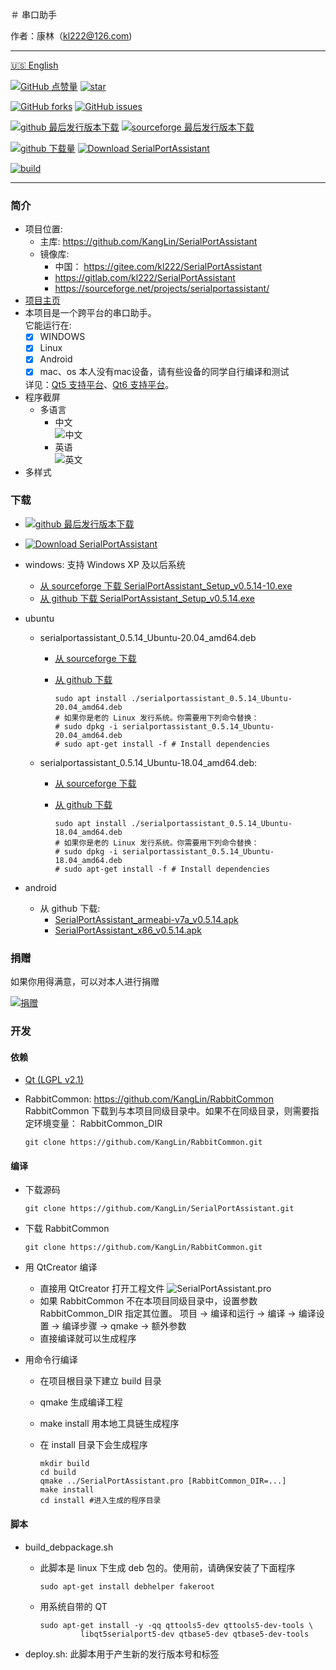 ＃ 串口助手

作者：康林（kl222@126.com)

--------------------------------

[:us: English](README.md)

[![GitHub 点赞量](https://img.shields.io/github/stars/KangLin/SerialPortAssistant?label=Github%20点赞量)](https://star-history.com/#KangLin/SerialPortAssistant&Date)
[![star](https://gitee.com/kl222/SerialPortAssistant/badge/star.svg?theme=dark)](https://gitee.com/kl222/SerialPortAssistant/stargazers)

[![GitHub forks](https://img.shields.io/github/forks/KangLin/SerialPortAssistant)](https://github.com/KangLin/SerialPortAssistant/forks)
[![GitHub issues](https://img.shields.io/github/issues/KangLin/SerialPortAssistant)](https://github.com/KangLin/SerialPortAssistant/issues)

[![github 最后发行版本下载](https://img.shields.io/github/release/KangLin/SerialPortAssistant?label=Github%20最后发行版本下载)](https://github.com/KangLin/SerialPortAssistant/releases/latest)
[![sourceforge 最后发行版本下载](https://a.fsdn.com/con/app/sf-download-button)](https://sourceforge.net/projects/serialportassistant/files/latest/download)

[![github 下载量](https://img.shields.io/github/downloads/KangLin/SerialPortAssistant/total?label=Github%20下载量)](https://github.com/KangLin/SerialPortAssistant/releases)
[![Download SerialPortAssistant](https://img.shields.io/sourceforge/dt/serialportassistant.svg?label=Sourceforge%20下载量)](https://sourceforge.net/projects/serialportassistant/files/latest/download)

[![build](https://github.com/KangLin/SerialPortAssistant/actions/workflows/build.yml/badge.svg)](https://github.com/KangLin/SerialPortAssistant/actions/workflows/build.yml)

--------------------------------

### 简介
- 项目位置:
  + 主库: https://github.com/KangLin/SerialPortAssistant
  + 镜像库:
    - 中国： https://gitee.com/kl222/SerialPortAssistant
    - https://gitlab.com/kl222/SerialPortAssistant
    - https://sourceforge.net/projects/serialportassistant/
- [项目主页](http://kanglin.github.io/SerialPortAssistant)
- 本项目是一个跨平台的串口助手。  
  它能运行在:
  + [x] WINDOWS
  + [x] Linux
  + [x] Android
  + [x] mac、os  本人没有mac设备，请有些设备的同学自行编译和测试
  
  详见：[Qt5 支持平台](https://doc.qt.io/qt-5/supported-platforms.html)、[Qt6 支持平台](https://doc.qt.io/qt-6/supported-platforms.html)。
- 程序截屏
  + 多语言
    - 中文  
    ![中文](Docs/ui-zh.jpg "中文")
    - 英语      
    ![英文](Docs/ui-en.jpg "英文")
- 多样式


### 下载
- [![github 最后发行版本下载](https://img.shields.io/github/release/KangLin/SerialPortAssistant?label=Github%20最后发行版本下载)](https://github.com/KangLin/SerialPortAssistant/releases/latest)
- [![Download SerialPortAssistant](https://a.fsdn.com/con/app/sf-download-button)](https://sourceforge.net/projects/serialportassistant/files/latest/download) 

- windows: 支持 Windows XP 及以后系统
  + [从 sourceforge 下载 SerialPortAssistant_Setup_v0.5.14-10.exe](https://sourceforge.net/projects/serialportassistant/files/v0.5.14/SerialPortAssistant_Setup_v0.5.14.exe/download)
  + [从 github 下载 SerialPortAssistant_Setup_v0.5.14.exe](https://github.com/KangLin/SerialPortAssistant/releases/download/v0.5.14/SerialPortAssistant_Setup_v0.5.14.exe)  

- ubuntu
  + serialportassistant_0.5.14_Ubuntu-20.04_amd64.deb
    - [从 sourceforge 下载](https://sourceforge.net/projects/serialportassistant/files/v0.5.14/serialportassistant_0.5.14_Ubuntu-20.04_amd64.deb/download)
    - [从 github 下载](https://github.com/KangLin/SerialPortAssistant/releases/download/v0.5.14/serialportassistant_0.5.14_Ubuntu-20.04_amd64.deb)
  
          sudo apt install ./serialportassistant_0.5.14_Ubuntu-20.04_amd64.deb
          # 如果你是老的 Linux 发行系统。你需要用下列命令替换：
          # sudo dpkg -i serialportassistant_0.5.14_Ubuntu-20.04_amd64.deb
          # sudo apt-get install -f # Install dependencies

  + serialportassistant_0.5.14_Ubuntu-18.04_amd64.deb:
    - [从 sourceforge 下载](https://sourceforge.net/projects/serialportassistant/files/v0.5.14/serialportassistant_0.5.14_Ubuntu-18.04_amd64.deb/download)
    - [从 github 下载](https://github.com/KangLin/SerialPortAssistant/releases/download/v0.5.14/serialportassistant_0.5.14_Ubuntu-18.04_amd64.deb)

          sudo apt install ./serialportassistant_0.5.14_Ubuntu-18.04_amd64.deb
          # 如果你是老的 Linux 发行系统。你需要用下列命令替换：
          # sudo dpkg -i serialportassistant_0.5.14_Ubuntu-18.04_amd64.deb
          # sudo apt-get install -f # Install dependencies
 
- android
  + 从 github 下载:
    - [SerialPortAssistant_armeabi-v7a_v0.5.14.apk](https://github.com/KangLin/SerialPortAssistant/releases/download/v0.5.14/SerialPortAssistant_armeabi-v7a_v0.5.14.apk)
    - [SerialPortAssistant_x86_v0.5.14.apk](https://github.com/KangLin/SerialPortAssistant/releases/download/v0.5.14/SerialPortAssistant_x86_v0.5.14.apk)

### 捐赠  
如果你用得满意，可以对本人进行捐赠  

[![捐赠](https://gitlab.com/kl222/RabbitCommon/-/raw/master/Src/Resource/image/Contribute.png "捐赠")](https://gitlab.com/kl222/RabbitCommon/-/raw/master/Src/Resource/image/Contribute.png "捐赠")

### 开发  
#### 依赖

- [Qt (LGPL v2.1)](http://qt.io/)
- RabbitCommon: https://github.com/KangLin/RabbitCommon  
  RabbitCommon 下载到与本项目同级目录中。如果不在同级目录，则需要指定环境变量： RabbitCommon_DIR

      git clone https://github.com/KangLin/RabbitCommon.git


#### 编译  

- 下载源码

      git clone https://github.com/KangLin/SerialPortAssistant.git

- 下载 RabbitCommon

      git clone https://github.com/KangLin/RabbitCommon.git
      
- 用 QtCreator 编译
  * 直接用 QtCreator 打开工程文件 ![SerialPortAssistant.pro](SerialPortAssistant.pro) 
  * 如果 RabbitCommon 不在本项目同级目录中，设置参数 RabbitCommon_DIR 指定其位置。 
      项目 -> 编译和运行 -> 编译 -> 编译设置 -> 编译步骤 -> qmake -> 额外参数
  * 直接编译就可以生成程序
- 用命令行编译
  * 在项目根目录下建立 build 目录
  * qmake 生成编译工程
  * make install 用本地工具链生成程序
  * 在 install 目录下会生成程序

        mkdir build
        cd build
        qmake ../SerialPortAssistant.pro [RabbitCommon_DIR=...]
        make install
        cd install #进入生成的程序目录

#### 脚本  

- build_debpackage.sh
  + 此脚本是 linux 下生成 deb 包的。使用前，请确保安装了下面程序

        sudo apt-get install debhelper fakeroot

  + 用系统自带的 QT

        sudo apt-get install -y -qq qttools5-dev qttools5-dev-tools \
                 libqt5serialport5-dev qtbase5-dev qtbase5-dev-tools

- deploy.sh: 此脚本用于产生新的发行版本号和标签
